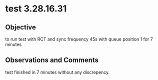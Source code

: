 # test 3.28.16.31
## Objective 

to run test with RCT and sync frequency 45s with queue position 1 for 7 minutes

## Observations and Comments
test finished in 7 minutes without any discrepency.

